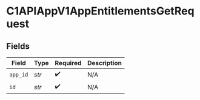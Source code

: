 # C1APIAppV1AppEntitlementsGetRequest


## Fields

| Field              | Type               | Required           | Description        |
| ------------------ | ------------------ | ------------------ | ------------------ |
| `app_id`           | *str*              | :heavy_check_mark: | N/A                |
| `id`               | *str*              | :heavy_check_mark: | N/A                |